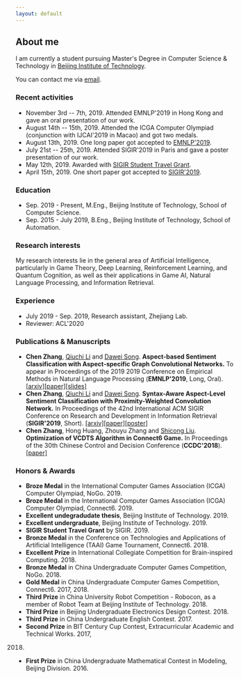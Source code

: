 ```yaml
---
layout: default
---
```


## About me

I am currently a student pursuing Master's Degree in Computer Science & Technology in [Beijing Institute of Technology](http://www.bit.edu.cn/).

You can contact me via [email](mailto:gene_zhangchen@163.com).

### Recent activities

* November 3rd -- 7th, 2019. Attended EMNLP'2019 in Hong Kong and gave an oral presentation of our work.
* August 14th -- 15th, 2019. Attended the ICGA Computer Olympiad (conjunction with IJCAI'2019 in Macao) and got two medals.
* August 13th, 2019. One long paper got accepted to [EMNLP'2019](https://www.emnlp-ijcnlp2019.org/).
* July 21st -- 25th, 2019. Attended SIGIR'2019 in Paris and gave a poster presentation of our work.
* May 12th, 2019. Awarded with [SIGIR Student Travel Grant](http://sigir.org/general-information/travel-grants/).
* April 15th, 2019. One short paper got accepted to [SIGIR'2019](http://www.sigir.org/sigir2019/program/accepted/).

### Education

* Sep. 2019 - Present, M.Eng., Beijing Institute of Technology, School of Computer Science.
* Sep. 2015 - July 2019, B.Eng., Beijing Institute of Technology, School of Automation.

### Research interests

My research interests lie in the general area of Artificial Intelligence, particularly in Game Theory, Deep Learning, Reinforcement Learning, and Quantum Cognition, as well as their applications in Game AI, Natural Language Processing, and Information Retrieval.

### Experience

* July 2019 - Sep. 2019, Research assistant, Zhejiang Lab.
* Reviewer: ACL'2020

### Publications & Manuscripts

* **Chen Zhang**, [Qiuchi Li](https://qiuchili.github.io) and [Dawei Song](http://cs.bit.edu.cn/szdw/jsml/js/sdw/index.htm). **Aspect-based Sentiment Classification with Aspect-specific Graph Convolutional Networks.** To appear in Proceedings of the 2019 2019 Conference on Empirical Methods in Natural Language Processing (**EMNLP'2019**, Long, Oral). [[arxiv]](https://arxiv.org/abs/1909.03477)[[paper]](https://www.aclweb.org/anthology/D19-1464/)[[slides]](./assets/file/ASGCN-EMNLP2019-Oral.pdf)
* **Chen Zhang**, [Qiuchi Li](https://qiuchili.github.io) and [Dawei Song](http://cs.bit.edu.cn/szdw/jsml/js/sdw/index.htm). **Syntax-Aware Aspect-Level Sentiment Classification with Proximity-Weighted Convolution Network.** In Proceedings of the 42nd International ACM SIGIR Conference on Research and Development in Information Retrieval (**SIGIR'2019**, Short). [[arxiv]](https://arxiv.org/abs/1909.10171)[[paper]](https://dl.acm.org/citation.cfm?id=3331351)[[poster]](./assets/file/SIGIR2019_POSTER.pdf)
* **Chen Zhang**, Hong Huang, Zhouyu Zhang and [Shicong Liu](https://psycholsc.github.io). **Optimization of VCDTS Algorithm in Connect6 Game.** In Proceedings of the 30th Chinese Control and Decision Conference (**CCDC'2018**). [[paper]](https://ieeexplore.ieee.org/iel7/8396318/8407034/08408300.pdf)

### Honors & Awards

* **Broze Medal** in the International Computer Games Association (ICGA) Computer Olympiad, NoGo. 2019.
* **Broze Medal** in the International Computer Games Association (ICGA) Computer Olympiad, Connect6. 2019.
* **Excellent undegradudate thesis**, Beijing Institute of Technology. 2019.
* **Excellent undergraduate**, Beijing Institute of Technology. 2019.
* **SIGIR Student Travel Grant** by SIGIR. 2019.
* **Bronze Medal** in the Conference on Technologies and Applications of Artificial Intelligence
(TAAI) Game Tournament, Connect6. 2018.
* **Excellent Prize** in International Collegiate Competition for Brain-inspired Computing. 2018.
* **Bronze Medal** in China Undergraduate Computer Games Competition, NoGo. 2018.
* **Gold Medal** in China Undergraduate Computer Games Competition, Connect6. 2017, 2018.
* **Third Prize** in China University Robot Competition - Robocon, as a member of Robot Team at Beijing Institute of Technology. 2018.
* **Third Prize** in Beijing Undergraduate Electronics Design Contest. 2018.
* **Third Prize** in China Undergraduate English Contest. 2017.
* **Second Prize** in BIT Century Cup Contest, Extracurricular Academic and Technical Works. 2017,
2018.
* **First Prize** in China Undergraduate Mathematical Contest in Modeling, Beijing Division. 2016.
